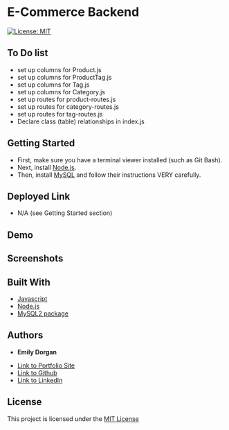 # E-Commerce Backend

[![License: MIT](https://img.shields.io/badge/License-MIT-yellow.svg)](https://opensource.org/licenses/MIT)

## To Do list

* set up columns for Product.js
* set up columns for ProductTag.js
* set up columns for Tag.js
* set up columns for Category.js
* set up routes for product-routes.js
* set up routes for category-routes.js
* set up routes for tag-routes.js
* Declare class (table) relationships in index.js

## Getting Started

* First, make sure you have a terminal viewer installed (such as Git Bash).
* Next, install [Node.js](https://nodejs.org/).
* Then, install [MySQL](https://www.mysql.com/) and follow their instructions VERY carefully.


## Deployed Link

* N/A (see Getting Started section)

## Demo



## Screenshots


## Built With

* [Javascript](https://developer.mozilla.org/en-US/docs/Web/JavaScript)
* [Node.js](https://nodejs.org/)
* [MySQL2 package](https://www.npmjs.com/package/mysql2)


## Authors

* **Emily Dorgan** 

- [Link to Portfolio Site](https://emdorgan.github.io/updated-portfolio/)
- [Link to Github](https://github.com/emdorgan)
- [Link to LinkedIn](https://www.linkedin.com/in/emily-dorgan/)

## License

This project is licensed under the [MIT License](https://opensource.org/licenses/MIT)